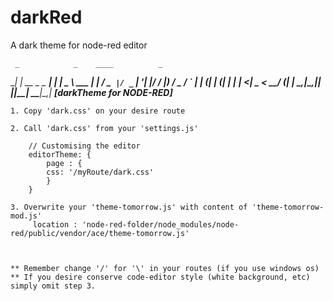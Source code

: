 # darkRed
A dark theme for node-red editor

     _            _    ____          _
  __| | __ _ _ __| | _|  _ \ ___  __| |
 / _` |/ _` | '__| |/ / |_) / _ \/ _` |
| (_| | (_| | |  |   <|  _ <  __/ (_| |
 \__,_|\__,_|_|  |_|\_\_| \_\___|\__,_|
_______[darkTheme for NODE-RED]________

    1. Copy 'dark.css' on your desire route
    
    2. Call 'dark.css' from your 'settings.js'
    
        // Customising the editor
        editorTheme: {
            page : {
            css: '/myRoute/dark.css'
            } 
        }
        
    3. Overwrite your 'theme-tomorrow.js' with content of 'theme-tomorrow-mod.js'
         location : 'node-red-folder/node_modules/node-red/public/vendor/ace/theme-tomorrow.js'
         

    
    ** Remember change '/' for '\' in your routes (if you use windows os)
    ** If you desire conserve code-editor style (white background, etc) simply omit step 3.
